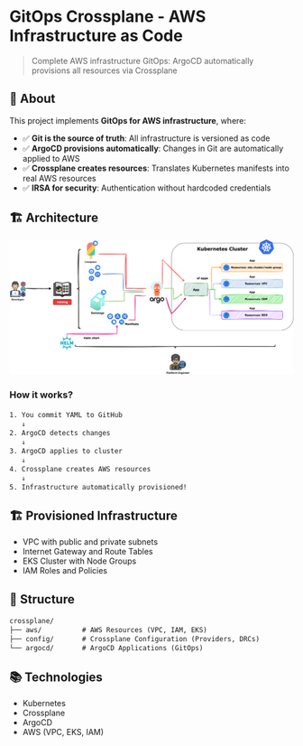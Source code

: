 # GitOps Crossplane - AWS Infrastructure as Code

> Complete AWS infrastructure GitOps: ArgoCD automatically provisions all resources via Crossplane

## 🎯 About

This project implements **GitOps for AWS infrastructure**, where:

- ✅ **Git is the source of truth**: All infrastructure is versioned as code
- ✅ **ArgoCD provisions automatically**: Changes in Git are automatically applied to AWS
- ✅ **Crossplane creates resources**: Translates Kubernetes manifests into real AWS resources
- ✅ **IRSA for security**: Authentication without hardcoded credentials

## 🏗️ Architecture

![GitOps Crossplane Architecture](images/crossplane.drawio.svg)

### How it works?

```
1. You commit YAML to GitHub
   ↓
2. ArgoCD detects changes
   ↓
3. ArgoCD applies to cluster
   ↓
4. Crossplane creates AWS resources
   ↓
5. Infrastructure automatically provisioned!
```

## 🏗️ Provisioned Infrastructure

- VPC with public and private subnets
- Internet Gateway and Route Tables
- EKS Cluster with Node Groups
- IAM Roles and Policies

## 📁 Structure

```
crossplane/
├── aws/          # AWS Resources (VPC, IAM, EKS)
├── config/       # Crossplane Configuration (Providers, DRCs)
└── argocd/       # ArgoCD Applications (GitOps)
```

## 📚 Technologies

- Kubernetes
- Crossplane
- ArgoCD
- AWS (VPC, EKS, IAM)

